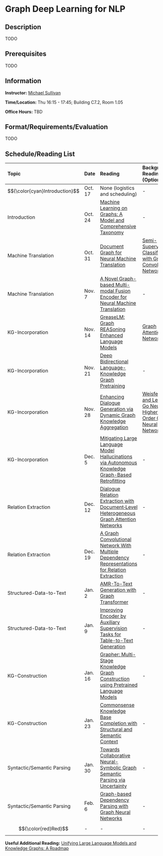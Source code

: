# Graph Deep Learning for NLP

## Description

TODO

## Prerequisites

TODO

## Information

**Instructor:** [Michael Sullivan](https://www.acsu.buffalo.edu/~mjs227/)

**Time/Location:** Thu 16:15 - 17:45; Building C7.2, Room 1.05

**Office Hours:** TBD

## Format/Requirements/Evaluation

TODO

## Schedule/Reading List

| Topic | Date | Reading | Background Reading (Optional) | Discussion Leader |
| :--- | :--- | :--- | :--- | :--- |
| $${\color{cyan}Introduction}$$ | Oct. 17 | None (logistics and scheduling) | - | Michael |
| Introduction | Oct. 24 | [Machine Learning on Graphs: A Model and Comprehensive Taxonomy](https://www.jmlr.org/papers/v23/20-852.html) | - | Michael |
| Machine Translation | Oct. 31 | [Document Graph for Neural Machine Translation](https://aclanthology.org/2021.emnlp-main.663) | [Semi-Supervised Classification with Graph Convolutional Networks](https://openreview.net/forum?id=SJU4ayYgl) | TBD |
| Machine Translation | Nov. 7 | [A Novel Graph-based Multi-modal Fusion Encoder for Neural Machine Translation](https://aclanthology.org/2020.acl-main.273) | - | TBD |
| KG-Incorporation | Nov. 14 | [GreaseLM: Graph REASoning Enhanced Language Models](https://openreview.net/forum?id=41e9o6cQPj) | [Graph Attention Networks](https://openreview.net/forum?id=rJXMpikCZ) | TBD |
| KG-Incorporation | Nov. 21 | [Deep Bidirectional Language-Knowledge Graph Pretraining](https://proceedings.neurips.cc/paper_files/paper/2022/file/f224f056694bcfe465c5d84579785761-Paper-Conference.pdf) | - | TBD |
| KG-Incorporation | Nov. 28 | [Enhancing Dialogue Generation via Dynamic Graph Knowledge Aggregation](https://aclanthology.org/2023.acl-long.253/) | [Weisfeiler and Leman Go Neural: Higher-Order Graph Neural Networks](https://ojs.aaai.org/index.php/AAAI/article/view/4384) | TBD |
| KG-Incorporation | Dec. 5 | [Mitigating Large Language Model Hallucinations via Autonomous Knowledge Graph-Based Retrofitting](https://ojs.aaai.org/index.php/AAAI/article/view/29770) | - | TBD |
| Relation Extraction | Dec. 12 | [Dialogue Relation Extraction with Document‑Level Heterogeneous Graph Attention Networks](https://link.springer.com/article/10.1007/s12559-023-10110-1) | - | TBD |
| Relation Extraction | Dec. 19 | [A Graph Convolutional Network With Multiple Dependency Representations for Relation Extraction](https://ieeexplore.ieee.org/abstract/document/9446853) | - | TBD |
| Structured-Data-to-Text | Jan. 2 | [AMR-To-Text Generation with Graph Transformer](https://aclanthology.org/2020.tacl-1.2/) | - | TBD |
| Structured-Data-to-Text | Jan. 9 | [Improving Encoder by Auxiliary Supervision Tasks for Table-to-Text Generation](https://aclanthology.org/2021.acl-long.466.pdf) | - | TBD |
| KG-Construction | Jan. 16 | [Grapher: Multi-Stage Knowledge Graph Construction using Pretrained Language Models](https://openreview.net/forum?id=N2CFXG8-pRd) | - | TBD |
| KG-Construction | Jan. 23 | [Commonsense Knowledge Base Completion with Structural and Semantic Context](https://ojs.aaai.org/index.php/AAAI/article/view/5684) | - | TBD |
| Syntactic/Semantic Parsing | Jan. 30 | [Towards Collaborative Neural-Symbolic Graph Semantic Parsing via Uncertainty](https://aclanthology.org/2022.findings-acl.328) | - | TBD |
| Syntactic/Semantic Parsing | Feb. 6 | [Graph-based Dependency Parsing with Graph Neural Networks](https://aclanthology.org/P19-1237) | - | TBD |
| $${\color{red}Red}$$ | - | - | - | - |

**Useful Additional Reading:** [Unifying Large Language Models and Knowledge Graphs: A Roadmap](https://ieeexplore.ieee.org/stamp/stamp.jsp?tp=&arnumber=10387715)

